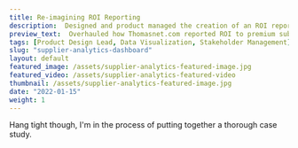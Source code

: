 ```yaml
---
title: Re-imagining ROI Reporting
description:  Designed and product managed the creation of an ROI reporting dashboard unique to the industrial matchmaking process of Thomasnet.com.
preview_text:  Overhauled how Thomasnet.com reported ROI to premium subscribers with the design of an ROI reporting dashboard unique to the industrial matchmaking process.
tags: [Product Design Lead, Data Visualization, Stakeholder Management]
slug: "supplier-analytics-dashboard"
layout: default
featured_image: /assets/supplier-analytics-featured-image.jpg
featured_video: /assets/supplier-analytics-featured-video
thumbnail: /assets/supplier-analytics-featured-image.jpg
date: "2022-01-15"
weight: 1
---
```


Hang tight though, I'm in the process of putting together a thorough case study.